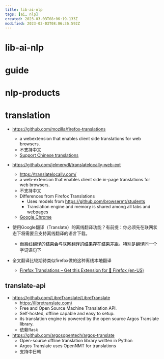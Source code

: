 ```yaml
---
title: lib-ai-nlp
tags: [ai, nlp]
created: 2023-03-03T08:06:19.133Z
modified: 2023-03-03T08:06:36.592Z
---
```


# lib-ai-nlp

# guide

# nlp-products

# translation
- https://github.com/mozilla/firefox-translations
  - a webextension that enables client side translations for web browsers.
  - 不支持中文
  - [Support Chinese translations](https://github.com/mozilla/firefox-translations/issues/583)

- https://github.com/jelmervdl/translatelocally-web-ext
  - https://translatelocally.com/
  - a web-extension that enables client side in-page translations for web browsers.
  - 不支持中文
  - Differences from Firefox Translations
    - Uses models from https://github.com/browsermt/students
    - Translation engine and memory is shared among all tabs and webpages
  - [Google Chrome](https://github.com/jelmervdl/translatelocally-web-ext/issues/10)

- 使用Google翻译（Translate）的离线翻译功能？有前提：你必须先在联网状态下将需要且支持离线翻译的语言下载。
  - 而离线翻译的结果会与联网翻译的结果存在结果差距。特别是翻译同一个字词语句下

- 全文翻译比较期待类似firefox做的这种离线本地翻译
  - [Firefox Translations – Get this Extension for 🦊 Firefox (en-US)](https://addons.mozilla.org/en-US/firefox/addon/firefox-translations/)

## translate-api

- https://github.com/LibreTranslate/LibreTranslate
  - https://libretranslate.com/
  - Free and Open Source Machine Translation API. 
  - Self-hosted, offline capable and easy to setup.
  - its translation engine is powered by the open source Argos Translate library.
  - 依赖flask
- https://github.com/argosopentech/argos-translate
  - Open-source offline translation library written in Python
  - Argos Translate uses OpenNMT for translations
  - 支持中日韩
